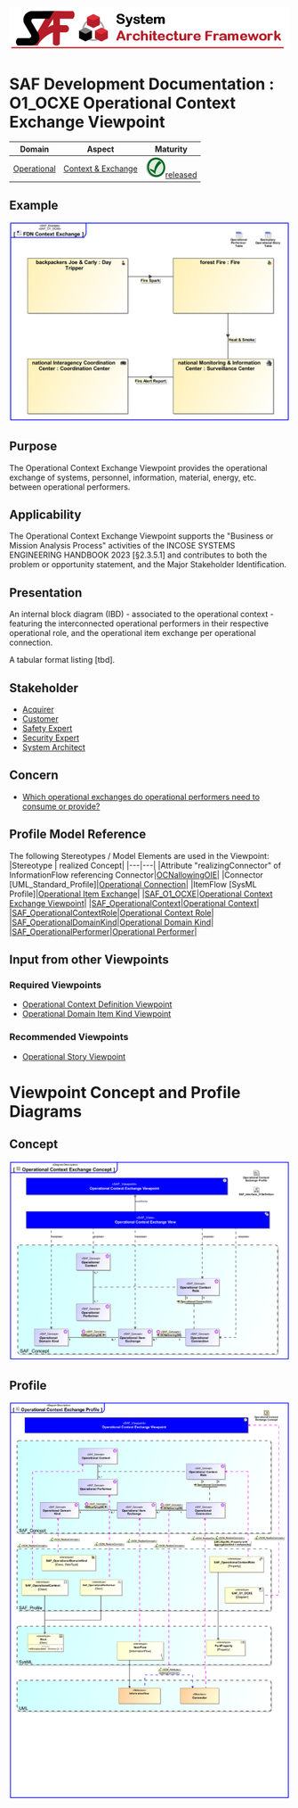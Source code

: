 ![System Architecture Framework](../../diagrams/Banner_SAF.png)
# SAF Development Documentation : **O1_OCXE** Operational Context Exchange Viewpoint
|**Domain**|**Aspect**|**Maturity**|
| --- | --- | --- |
|[Operational](../../domains.md#Domain-Operational)|[Context & Exchange](../../aspects.md#Aspect-Context-&-Exchange)|![Released](../../diagrams/Symbol_confirmed.png )[released](../../using-saf/maturity.md#released)|
## Example
![Operational-Context-Exchange-Viewpoint-primary-example.svg](../../diagrams/vp-examples/Operational-Context-Exchange-Viewpoint-primary-example.svg)
## Purpose
The Operational Context Exchange Viewpoint provides the operational exchange of systems, personnel, information, material, energy, etc. between operational performers.
## Applicability
The Operational Context Exchange Viewpoint supports the "Business or Mission Analysis Process" activities of the INCOSE SYSTEMS ENGINEERING HANDBOOK 2023 [§2.3.5.1] and contributes to both the problem or opportunity statement, and the Major Stakeholder Identification.
## Presentation
An internal block diagram (IBD) - associated to the operational context - featuring the interconnected operational performers in their respective operational role, and the operational item exchange per operational connection.

A tabular format listing [tbd].

## Stakeholder
* [Acquirer](../../stakeholders.md#Acquirer)
* [Customer](../../stakeholders.md#Customer)
* [Safety Expert](../../stakeholders.md#Safety-Expert)
* [Security Expert](../../stakeholders.md#Security-Expert)
* [System Architect](../../stakeholders.md#System-Architect)
## Concern
* [Which operational exchanges do operational performers need to consume or provide?](../../concerns.md#_2021x_2_8710274_1674576758910_672482_23380)
## Profile Model Reference
The following Stereotypes / Model Elements are used in the Viewpoint:
|Stereotype | realized Concept|
|---|---|
|Attribute "realizingConnector" of InformationFlow referencing Connector|[OCNallowingOIE](../concept/concepts.md#OCNallowingOIE)|
|Connector [UML_Standard_Profile]|[Operational Connection](../concept/concepts.md#Operational-Connection)|
|ItemFlow [SysML Profile]|[Operational Item Exchange](../concept/concepts.md#Operational-Item-Exchange)|
|[SAF_O1_OCXE](../../stereotypes.md#SAF_O1_OCXE)|[Operational Context Exchange Viewpoint](../concept/concepts.md#Operational-Context-Exchange-Viewpoint)|
|[SAF_OperationalContext](../../stereotypes.md#SAF_OperationalContext)|[Operational Context](../concept/concepts.md#Operational-Context)|
|[SAF_OperationalContextRole](../../stereotypes.md#SAF_OperationalContextRole)|[Operational Context Role](../concept/concepts.md#Operational-Context-Role)|
|[SAF_OperationalDomainKind](../../stereotypes.md#SAF_OperationalDomainKind)|[Operational Domain Kind](../concept/concepts.md#Operational-Domain-Kind)|
|[SAF_OperationalPerformer](../../stereotypes.md#SAF_OperationalPerformer)|[Operational Performer](../concept/concepts.md#Operational-Performer)|
## Input from other Viewpoints
### Required Viewpoints
* [Operational Context Definition Viewpoint](Operational-Context-Definition-Viewpoint.md)
* [Operational Domain Item Kind Viewpoint](Operational-Domain-Item-Kind-Viewpoint.md)
### Recommended Viewpoints
* [Operational Story Viewpoint](Operational-Story-Viewpoint.md)
# Viewpoint Concept and Profile Diagrams
## Concept
![Operational Context Exchange Concept](diagrams/Operational-Context-Exchange-Concept.svg)
## Profile
![Operational Context Exchange Profile](diagrams/Operational-Context-Exchange-Profile.svg)
